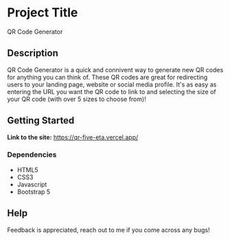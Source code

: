 # Project Title

QR Code Generator

## Description

QR Code Generator is a quick and connivent way to generate new QR codes for anything you can think of. These QR codes are great for redirecting users to your landing page, website or social media profile. It's as easy as entering the URL you want the QR code to link to and selecting the size of your QR code (with over 5 sizes to choose from)!

## Getting Started

**Link to the site:**
https://qr-five-eta.vercel.app/

### Dependencies

- HTML5
- CSS3
- Javascript
- Bootstrap 5

## Help

Feedback is appreciated, reach out to me if you come across any bugs!
